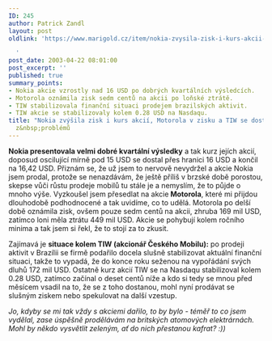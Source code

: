 ```yaml
---
ID: 245
author: Patrick Zandl
layout: post
oldlink: 'https://www.marigold.cz/item/nokia-zvysila-zisk-i-kurs-akcii-motorola-v-zisku-a-tiw-se-dostava-z-problemu

  '
post_date: 2003-04-22 08:01:00
post_excerpt: ''
published: true
summary_points:
- Nokia akcie vzrostly nad 16 USD po dobrých kvartálních výsledcích.
- Motorola oznámila zisk sedm centů na akcii po loňské ztrátě.
- TIW stabilizovala finanční situaci prodejem brazilských aktivit.
- TIW akcie se stabilizovaly kolem 0.28 USD na Nasdaqu.
title: "Nokia zvýšila zisk i kurs akcií, Motorola v zisku a TIW se dostává"
  z&nbsp;problémů
---
```


<p>
<STRONG>Nokia presentovala velmi dobré kvartální výsledky</STRONG> a tak kurz jejích akcií, doposud oscilující mírně pod 15 USD se dostal přes hranici 16 USD a končil na 16,42 USD. Přiznám se, že už jsem to nervově nevydržel a akcie Nokia jsem prodal, protože se nenazdávám, že ještě příliš v brzské době&#160;porostou, skepse vůči růstu prodeje mobilů tu stále je a nemyslím, že to půjde o mnoho výše. Vyzkoušel jsem přesedlat na akcie<STRONG> Motorola</STRONG>, které mi přijdou dlouhodobě podhodnocené a tak uvidíme, co to udělá. Motorola po delší době oznámila zisk, ovšem pouze sedm centů na akcii, zhruba 169 mil USD, zatímco loni měla ztrátu 449 mil USD. Akcie se pohybují kolem ročního minima a tak jsem si řekl, že to stojí za to zkusit. </p>

<p>
Zajímavá je <STRONG>situace kolem TIW (akcionář Českého Mobilu):</STRONG> po prodeji aktivit v Brazílii se firmě podařilo docela slušně stabilizovat aktuální finanční situaci, takže to vypadá, že do konce roku seženou na vypořádání svých dluhů 172 mil USD. Ostatně kurz akcií TIW se na Nasdaqu stabilizoval kolem 0.28 USD, zatímco začínal o deset centů níže a kdo si tedy se mnou před měsícem vsadil na to, že se z toho dostanou, mohl nyní prodávat se slušným ziskem nebo spekulovat na další vzestup. </p>

<p>
<EM>Jo, kdyby se mi tak vždy s akciemi dařilo, to by bylo - téměř to co jsem vydělal, zase úspěšně prodělávám na britských atomových elektrárnách. Mohl by někdo vysvětlit zeleným, ať do nich přestanou kafrat? :))</EM></p>

<p>
&#160;</p>